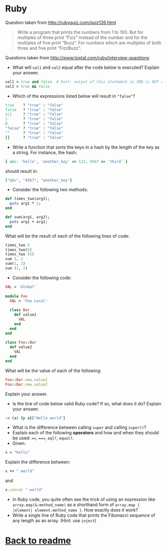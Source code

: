 # Ruby

Question taken from http://rubyquiz.com/quiz126.html

> Write a program that prints the numbers from 1 to 100.
> But for multiples of three print “Fizz” instead of the
> number and for the multiples of five print “Buzz”. For
> numbers which are multiples of both three and five
> print “FizzBuzz”.

Questions taken from http://www.toptal.com/ruby/interview-questions

- What will `val1` and `val2` equal after the code below is executed? Explain your answer.
```ruby
val1 = true and false  # hint: output of this statement in IRB is NOT value of val1!
val2 = true && false
```
- Which of the expressions listed below will result in `"false"`?
```ruby
true    ? "true" : "false"
false   ? "true" : "false"
nil     ? "true" : "false"
1       ? "true" : "false"
0       ? "true" : "false"
"false" ? "true" : "false"
""      ? "true" : "false"
[]      ? "true" : "false"
```
- Write a function that sorts the keys in a hash by the length of the key as a string. For instance, the hash:
```ruby
{ abc: 'hello', 'another_key' => 123, 4567 => 'third' }
```
should result in:
```ruby
["abc", "4567", "another_key"]
```
- Consider the following two methods:
```ruby
def times_two(arg1);
  puts arg1 * 2;
end

def sum(arg1, arg2);
  puts arg1 + arg2;
end
```
What will be the result of each of the following lines of code:
```ruby
times_two 5
times_two(5)
times_two (5)
sum 1, 2
sum(1, 2)
sum (1, 2)
```
- Consider the following code:
```ruby
VAL = 'Global'
 
module Foo
  VAL = 'Foo Local'
 
  class Bar
    def value1
      VAL
    end
  end
end
 
class Foo::Bar
  def value2
    VAL
  end
end
```
What will be the value of each of the following:
```ruby
Foo::Bar.new.value1
Foo::Bar.new.value2
```
Explain your answer.
- Is the line of code below valid Ruby code? If so, what does it do? Explain your answer.
```ruby
-> (a) {p a}["Hello world"]
```
- What is the difference between calling `super` and calling `super()`?
- Explain each of the following **operators** and how and when they should be used: `==`, `===`, `eql?`, `equal?`.
- Given:
```ruby
x = "hello"
```
Explain the difference between:
```ruby
x += " world"
```
and
```ruby
x.concat " world"
```
- In Ruby code, you quite often see the trick of using an expression like `array.map(&:method_name)` as a shorthand form of `array.map { |element| element.method_name }`. How exactly does it work?
- Write a single line of Ruby code that prints the Fibonacci sequence of any length as an array. (Hint: use `inject`)



# [Back to readme](../readme.md)
